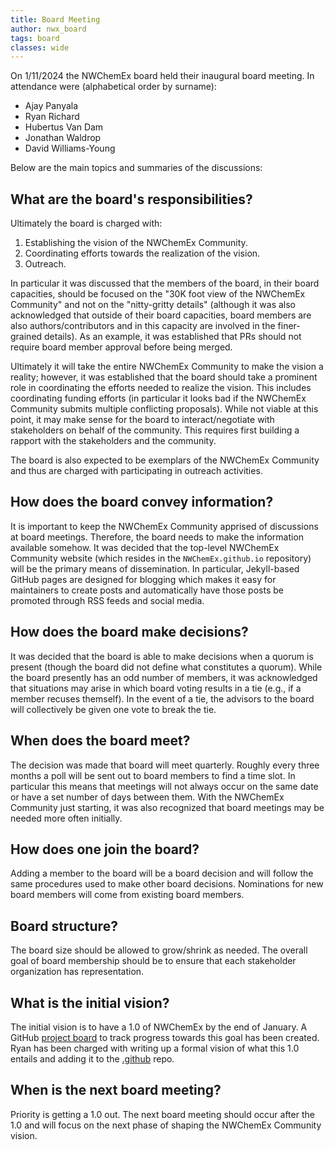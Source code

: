 ```yaml
---
title: Board Meeting
author: nwx_board
tags: board
classes: wide
---
```


On 1/11/2024 the NWChemEx board held their inaugural board meeting. In
attendance were (alphabetical order by surname):

- Ajay Panyala
- Ryan Richard
- Hubertus Van Dam
- Jonathan Waldrop
- David Williams-Young

Below are the main topics and summaries of the discussions:

## What are the board's responsibilities?

Ultimately the board is charged with:

1. Establishing the vision of the NWChemEx Community.
2. Coordinating efforts towards the realization of the vision.
3. Outreach.

In particular it was discussed that the members of the board, in their board
capacities, should be focused on the "30K foot view of the NWChemEx Community"
and not on the "nitty-gritty details" (although it was also acknowledged that
outside of their board capacities, board members are also authors/contributors
and in this capacity are involved in the finer-grained details). As an example,
it was established that PRs should not require board member approval before
being merged.

Ultimately it will take the entire NWChemEx Community to make the vision a
reality; however, it was established that the board should take a prominent
role in coordinating the efforts needed to realize the vision. This includes
coordinating funding efforts (in particular it looks bad if the NWChemEx
Community submits multiple conflicting proposals). While not viable at this
point, it may make sense for the board to interact/negotiate with stakeholders
on behalf of the community. This requires first building a rapport with the
stakeholders and the community.

The board is also expected to be exemplars of the NWChemEx Community and thus
are charged with participating in outreach activities.

## How does the board convey information?

It is important to keep the NWChemEx Community apprised of discussions at
board meetings. Therefore, the board needs to make the information available
somehow. It was decided that the top-level NWChemEx Community website (which
resides in the `NWChemEx.github.io` repository) will be the primary means of
dissemination. In particular, Jekyll-based GitHub pages are designed for
blogging which makes it easy for maintainers to create posts and automatically
have those posts be promoted through RSS feeds and social media.

## How does the board make decisions?

It was decided that the board is able to make decisions when a quorum is present
(though the board did not define what constitutes a quorum). While the board
presently has an odd number of members, it was acknowledged that situations may
arise in which board voting results in a tie (e.g., if a member recuses
themself). In the event of a tie, the advisors to the board will collectively
be given one vote to break the tie.

## When does the board meet?

The decision was made that board will meet quarterly. Roughly every three months
a poll will be sent out to board members to find a time slot. In particular this
means that meetings will not always occur on the same date or have a set number
of days between them. With the NWChemEx Community just starting, it was also
recognized that board meetings may be needed more often initially.

## How does one join the board?

Adding a member to the board will be a board decision and will follow the same
procedures used to make other board decisions. Nominations for new board
members will come from existing board members.

## Board structure?

The board size should be allowed to grow/shrink as needed. The overall goal of
board membership should be to ensure that each stakeholder organization has
representation. 

## What is the initial vision?

The initial vision is to have a 1.0 of NWChemEx by the end of January. A GitHub
[project board](https://github.com/orgs/NWChemEx/projects/25) to track progress
towards this goal has been created. Ryan has been charged with writing up a
formal vision of what this 1.0 entails and adding it to the 
[.github](https://github.com/NWChemEx/.github) repo.

## When is the next board meeting?

Priority is getting a 1.0 out. The next board meeting should occur after the
1.0 and will focus on the next phase of shaping the NWChemEx Community vision.
